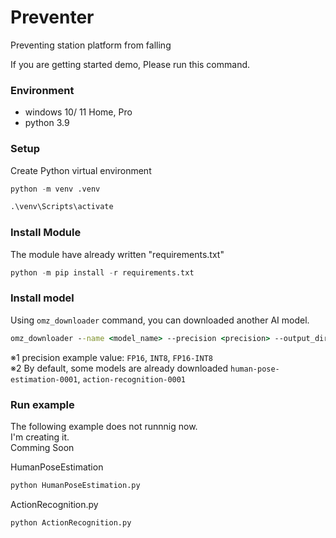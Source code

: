 # Preventer

Preventing station platform from falling

If you are getting started demo, Please run this command.

### Environment

- windows 10/ 11 Home, Pro
- python 3.9

### Setup

Create Python virtual environment

```python
python -m venv .venv

.\venv\Scripts\activate
```

### Install Module

The module have already written "requirements.txt"

```python
python -m pip install -r requirements.txt
```

### Install model

Using `omz_downloader` command, you can downloaded another AI model.

```cmd
omz_downloader --name <model_name> --precision <precision> --output_dir <output_model_path>
```

※1 precision example value: `FP16`, `INT8`, `FP16-INT8` <br>
※2 By default, some models are already downloaded
`human-pose-estimation-0001`, `action-recognition-0001`

### Run example

The following example does not runnnig now. <br>
I'm creating it.<br>
Comming Soon

HumanPoseEstimation

```python
python HumanPoseEstimation.py
```

ActionRecognition.py

```python
python ActionRecognition.py
```
